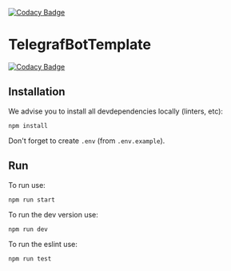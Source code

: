[![Codacy Badge](https://app.codacy.com/project/badge/Grade/810311f9a3f3440d914e61d252723064)](https://www.codacy.com/gh/Viiprogrammer/TelegrafBotTemplate/dashboard?utm_source=github.com&amp;utm_medium=referral&amp;utm_content=Viiprogrammer/TelegrafBotTemplate&amp;utm_campaign=Badge_Grade)

# TelegrafBotTemplate

[![Codacy Badge](https://api.codacy.com/project/badge/Grade/7a3facb86dee4094928e6683eb9a3e0e)](https://app.codacy.com/gh/Viiprogrammer/TelegrafBotTemplate?utm_source=github.com&utm_medium=referral&utm_content=Viiprogrammer/TelegrafBotTemplate&utm_campaign=Badge_Grade_Settings)

## Installation

We advise you to install all devdependencies locally (linters, etc):

`npm install`

Don't forget to create `.env` (from `.env.example`).

## Run

To run use:

`npm run start`

To run the dev version use:

`npm run dev`

To run the eslint use:

`npm run test`
